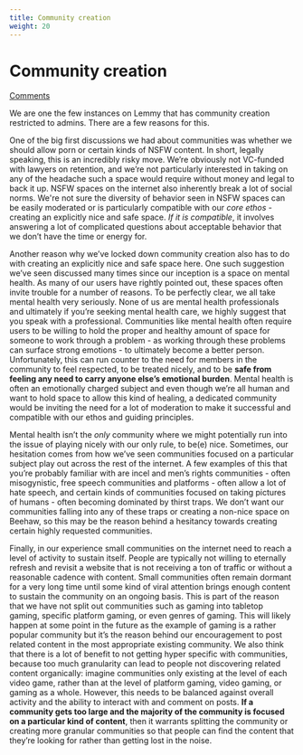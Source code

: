 ```yaml
---
title: Community creation
weight: 20
---
```

# Community creation
[Comments](https://beehaw.org/post/439918)

We are one the few instances on Lemmy that has community creation restricted to admins. There are a few reasons for this.

One of the big first discussions we had about communities was whether we should allow porn or certain kinds of NSFW content. In short, legally speaking, this is an incredibly risky move. We’re obviously not VC-funded with lawyers on retention, and we’re not particularly interested in taking on any of the headache such a space would require without money and legal to back it up. NSFW spaces on the internet also inherently break a lot of social norms. We're not sure the diversity of behavior seen in NSFW spaces can be easily moderated or is particularly compatible with our *core ethos* - creating an explicitly nice and safe space. *If it is compatible*, it involves answering a lot of complicated questions about acceptable behavior that we don’t have the time or energy for.

Another reason why we’ve locked down community creation also has to do with creating an explicitly nice and safe space here. One such suggestion we’ve seen discussed many times since our inception is a space on mental health. As many of our users have rightly pointed out, these spaces often invite trouble for a number of reasons. To be perfectly clear, we all take mental health very seriously. None of us are mental health professionals and ultimately if you’re seeking mental health care, we highly suggest that you speak with a professional. Communities like mental health often require users to be willing to hold the proper and healthy amount of space for someone to work through a problem - as working through these problems can surface strong emotions - to ultimately become a better person. Unfortunately, this can run counter to the need for members in the community to feel respected, to be treated nicely, and to be **safe from feeling any need to carry anyone else’s emotional burden**. Mental health is often an emotionally charged subject and even though we’re all human and want to hold space to allow this kind of healing, a dedicated community would be inviting the need for a lot of moderation to make it successful and compatible with our ethos and guiding principles.

Mental health isn’t the *only* community where we might potentially run into the issue of playing nicely with our only rule, to be(e) nice. Sometimes, our hesitation comes from how we’ve seen communities focused on a particular subject play out across the rest of the internet. A few examples of this that you’re probably familiar with are incel and men’s rights communities - often misogynistic, free speech communities and platforms - often allow a lot of hate speech, and certain kinds of communities focused on taking pictures of humans - often becoming dominated by thirst traps. We don’t want our communities falling into any of these traps or creating a non-nice space on Beehaw, so this may be the reason behind a hesitancy towards creating certain highly requested communities.

Finally, in our experience small communities on the internet need to reach a level of activity to sustain itself. People are typically not willing to eternally refresh and revisit a website that is not receiving a ton of traffic or without a reasonable cadence with content. Small communities often remain dormant for a very long time until some kind of viral attention brings enough content to sustain the community on an ongoing basis. This is part of the reason that we have not split out communities such as gaming into tabletop gaming, specific platform gaming, or even genres of gaming. This will likely happen at some point in the future as the example of gaming is a rather popular community but it’s the reason behind our encouragement to post related content in the most appropriate existing community. We also think that there is a lot of benefit to not getting hyper specific with communities, because too much granularity can lead to people not discovering related content organically: imagine communities only existing at the level of each video game, rather than at the level of platform gaming, video gaming, or gaming as a whole. However, this needs to be balanced against overall activity and the ability to interact with and comment on posts. **If a community gets too large and the majority of the community is focused on a particular kind of content**, then it warrants splitting the community or creating more granular communities so that people can find the content that they’re looking for rather than getting lost in the noise.
